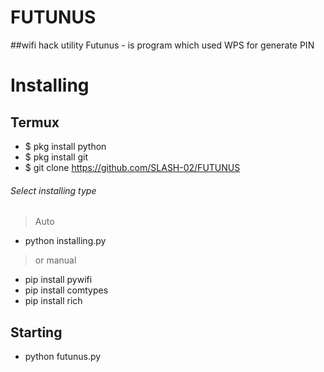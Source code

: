 # FUTUNUS
##wifi hack utility
Futunus - is program which used WPS for generate PIN
# Installing
## Termux
- $ pkg install python
- $ pkg install git
- $ git clone https://github.com/SLASH-02/FUTUNUS
###### Select installing type
> Auto
- python installing.py
> or manual
- pip install pywifi
- pip install comtypes
- pip install rich

## Starting
- python futunus.py
